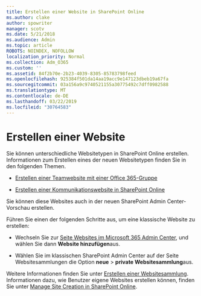 ```yaml
---
title: Erstellen einer Website in SharePoint Online
ms.author: clake
author: spowriter
manager: scotv
ms.date: 5/21/2018
ms.audience: Admin
ms.topic: article
ROBOTS: NOINDEX, NOFOLLOW
localization_priority: Normal
ms.collection: Adm_O365
ms.custom: ''
ms.assetid: 84f2b70e-2b23-4039-8305-85783798feed
ms.openlocfilehash: 925384f501da14aa19acc9e147123dbeb19a67fa
ms.sourcegitcommit: 03a156a9c9740521155a30775492c7dff0982588
ms.translationtype: MT
ms.contentlocale: de-DE
ms.lasthandoff: 03/22/2019
ms.locfileid: "30764583"
---
```

# <a name="create-a-site"></a>Erstellen einer Website

Sie können unterschiedliche Websitetypen in SharePoint Online erstellen. Informationen zum Erstellen eines der neuen Websitetypen finden Sie in den folgenden Themen.
  
- [Erstellen einer Teamwebsite mit einer Office 365-Gruppe](https://go.microsoft.com/fwlink/?linkid=866292)
    
- [Erstellen einer Kommunikationswebsite in SharePoint Online](https://go.microsoft.com/fwlink/?linkid=866294)
    
Sie können diese Websites auch in der neuen SharePoint Admin Center-Vorschau erstellen.
  
Führen Sie einen der folgenden Schritte aus, um eine klassische Website zu erstellen:
  
- Wechseln Sie zur [Seite Websites im Microsoft 365 Admin Center](https://portal.office.com/adminportal/home#/SitesList), und wählen Sie dann **Website hinzufügen**aus.
    
- Wählen Sie im klassischen SharePoint Admin Center auf der Seite Websitesammlungen die Option **neue** \> **private Websitesammlung**aus.
    
Weitere Informationen finden Sie unter [Erstellen einer Websitesammlung](https://go.microsoft.com/fwlink/?linkid=866295). Informationen dazu, wie Benutzer eigene Websites erstellen können, finden Sie unter [Manage Site Creation in SharePoint Online](https://go.microsoft.com/fwlink/?linkid=866296).
  

